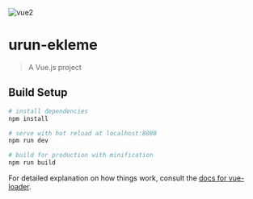 ![vue2](https://user-images.githubusercontent.com/78277000/129031020-e079907e-1562-4024-83a7-68177178119a.jpg)


# urun-ekleme

> A Vue.js project

## Build Setup

``` bash
# install dependencies
npm install

# serve with hot reload at localhost:8080
npm run dev

# build for production with minification
npm run build
```

For detailed explanation on how things work, consult the [docs for vue-loader](http://vuejs.github.io/vue-loader).
